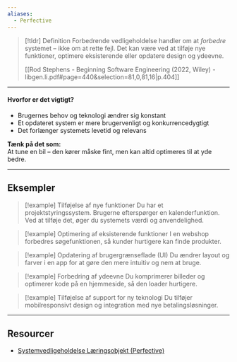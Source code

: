 ```yaml
---
aliases:
  - Perfective
---
```

> [!tldr] Definition
> Forbedrende vedligeholdelse handler om at _forbedre_ systemet – ikke om at rette fejl. Det kan være ved at tilføje nye funktioner, optimere eksisterende eller opdatere design og ydeevne.
>
> [[Rod Stephens - Beginning Software Engineering (2022, Wiley) - libgen.li.pdf#page=440&selection=81,0,81,16|p.404]]

---

#### Hvorfor er det vigtigt?
- Brugernes behov og teknologi ændrer sig konstant
- Et opdateret system er mere brugervenligt og konkurrencedygtigt
- Det forlænger systemets levetid og relevans
    

**Tænk på det som:**  
At tune en bil – den kører måske fint, men kan altid optimeres til at yde bedre.

---

## Eksempler

> [!example] Tilføjelse af nye funktioner
> Du har et projektstyringssystem. Brugerne efterspørger en kalenderfunktion. Ved at tilføje det, øger du systemets værdi og anvendelighed.

> [!example] Optimering af eksisterende funktioner
> I en webshop forbedres søgefunktionen, så kunder hurtigere kan finde produkter.

> [!example] Opdatering af brugergrænseflade (UI)
> Du ændrer layout og farver i en app for at gøre den mere intuitiv og nem at bruge.

> [!example] Forbedring af ydeevne
Du komprimerer billeder og optimerer kode på en hjemmeside, så den loader hurtigere.

> [!example] Tilføjelse af support for ny teknologi
Du tilføjer mobilresponsivt design og integration med nye betalingsløsninger.

---

## Resourcer
- [Systemvedligeholdelse Læringsobjekt (Perfective)](https://rise.articulate.com/share/xjLwUv4_K504yh2xs2xsZ1YuxynRKfE8#/lessons/ERY93CJLSAVnMXfCl5D7EQWD4sC-pkR9)
